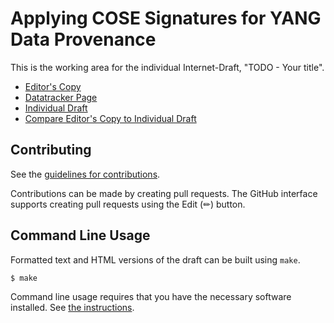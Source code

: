 # Applying COSE Signatures for YANG Data Provenance

This is the working area for the individual Internet-Draft, "TODO - Your title".

* [Editor's Copy](https://dr2lopez.github.io/yang-provenance/#go.draft-lopez-opsawg-yang-provenance.html)
* [Datatracker Page](https://datatracker.ietf.org/doc/draft-lopez-opsawg-yang-provenance)
* [Individual Draft](https://datatracker.ietf.org/doc/html/draft-lopez-opsawg-yang-provenance)
* [Compare Editor's Copy to Individual Draft](https://dr2lopez.github.io/yang-provenance/#go.draft-lopez-opsawg-yang-provenance.diff)


## Contributing

See the
[guidelines for contributions](https://github.com/dr2lopez/yang-provenance/blob/main/CONTRIBUTING.md).

Contributions can be made by creating pull requests.
The GitHub interface supports creating pull requests using the Edit (✏) button.


## Command Line Usage

Formatted text and HTML versions of the draft can be built using `make`.

```sh
$ make
```

Command line usage requires that you have the necessary software installed.  See
[the instructions](https://github.com/martinthomson/i-d-template/blob/main/doc/SETUP.md).

